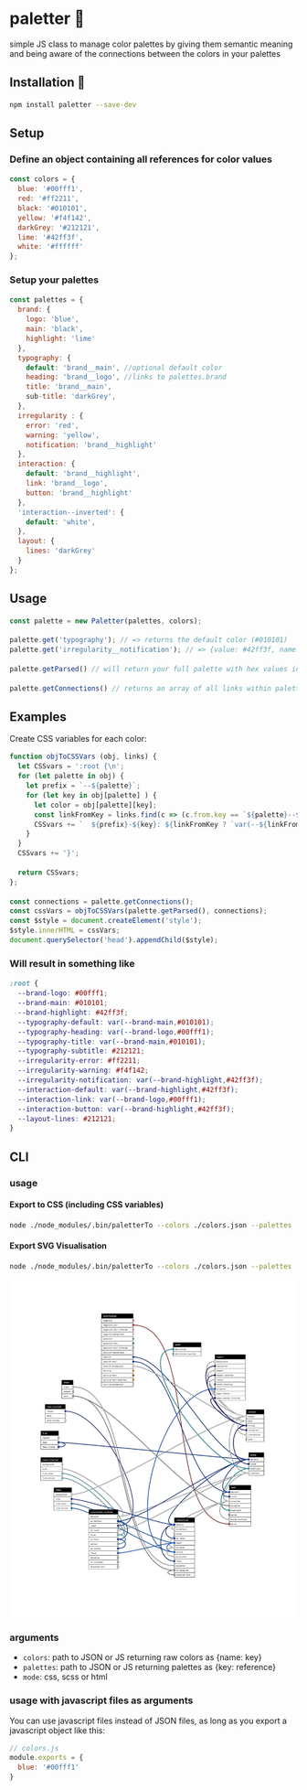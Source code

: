 # paletter 🎨

simple JS class to manage color palettes by giving them semantic meaning
and being aware of the connections between the colors in your palettes

## Installation 💾

```bash
npm install paletter --save-dev
```

## Setup

### Define an object containing all references for color values

```javascript
const colors = {
  blue: '#00fff1',
  red: '#ff2211',
  black: '#010101',
  yellow: '#f4f142',
  darkGrey: '#212121',
  lime: '#42ff3f',
  white: '#ffffff'
};
```

### Setup your palettes

```javascript
const palettes = {
  brand: {
    logo: 'blue',
    main: 'black',
    highlight: 'lime'
  },
  typography: {
    default: 'brand__main', //optional default color
    heading: 'brand__logo', //links to palettes.brand
    title: 'brand__main',
    sub-title: 'darkGrey',
  },
  irregularity : {
    error: 'red',
    warning: 'yellow',
    notification: 'brand__highlight'
  },
  interaction: {
    default: 'brand__highlight',
    link: 'brand__logo',
    button: 'brand__highlight'
  },
  'interaction--inverted': {
    default: 'white',
  },
  layout: {
    lines: 'darkGrey'
  }
};
```

## Usage

```javascript
const palette = new Paletter(palettes, colors);

palette.get('typography'); // => returns the default color (#010101)
palette.get('irregularity__notification'); // => {value: #42ff3f, name: lime}

palette.getParsed() // will return your full palette with hex values instead of links to other items

palette.getConnections() // returns an array of all links within palettes
```

## Examples

Create CSS variables for each color:

```javascript
function objToCSSVars (obj, links) {
  let CSSvars = ':root {\n';
  for (let palette in obj) {
    let prefix = `--${palette}`;
    for (let key in obj[palette] ) {
      let color = obj[palette][key];
      const linkFromKey = links.find(c => (c.from.key == `${palette}--${key}`));
      CSSvars += `  ${prefix}-${key}: ${linkFromKey ? `var(--${linkFromKey.to.key.replace('--','-')},${color})` : color};\n`;
    }
  }
  CSSvars += '}';

  return CSSvars;
};

const connections = palette.getConnections();
const cssVars = objToCSSVars(palette.getParsed(), connections);
const $style = document.createElement('style');
$style.innerHTML = cssVars;
document.querySelector('head').appendChild($style);
```

### Will result in something like

```css
:root {
  --brand-logo: #00fff1;
  --brand-main: #010101;
  --brand-highlight: #42ff3f;
  --typography-default: var(--brand-main,#010101);
  --typography-heading: var(--brand-logo,#00fff1);
  --typography-title: var(--brand-main,#010101);
  --typography-subtitle: #212121;
  --irregularity-error: #ff2211;
  --irregularity-warning: #f4f142;
  --irregularity-notification: var(--brand-highlight,#42ff3f);
  --interaction-default: var(--brand-highlight,#42ff3f);
  --interaction-link: var(--brand-logo,#00fff1);
  --interaction-button: var(--brand-highlight,#42ff3f);
  --layout-lines: #212121;
}
```

## CLI

### usage

#### Export to CSS (including CSS variables)

```bash
node ./node_modules/.bin/paletterTo --colors ./colors.json --palettes ./palettes.json --mode css > colors.css
```

#### Export SVG Visualisation

```bash
node ./node_modules/.bin/paletterTo --colors ./colors.json --palettes ./palettes.json --mode svg > connections.svg
```

![svg export](./connections.svg)

### arguments

- `colors`: path to JSON or JS returning raw colors as {name: key}
- `palettes`: path to JSON or JS returning palettes as {key: reference}
- `mode`: css, scss or html

### usage with javascript files as arguments

You can use javascript files instead of JSON files, as long as you export a javascript object like this:

```javascript
// colors.js
module.exports = {
  blue: '#00fff1'
}
```
